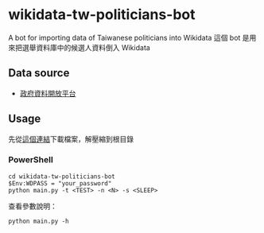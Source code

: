 # wikidata-tw-politicians-bot
A bot for importing data of Taiwanese politicians into Wikidata
這個 bot 是用來把選舉資料庫中的候選人資料倒入 Wikidata

## Data source

* [政府資料開放平台](https://data.gov.tw/dataset/13119)



## Usage

先從[這個連結](http://data.cec.gov.tw/選舉資料庫/votedata.zip)下載檔案，解壓縮到根目錄

### PowerShell

```
cd wikidata-tw-politicians-bot
$Env:WDPASS = "your_password"
python main.py -t <TEST> -n <N> -s <SLEEP>
```

查看參數說明：
```
python main.py -h
```

